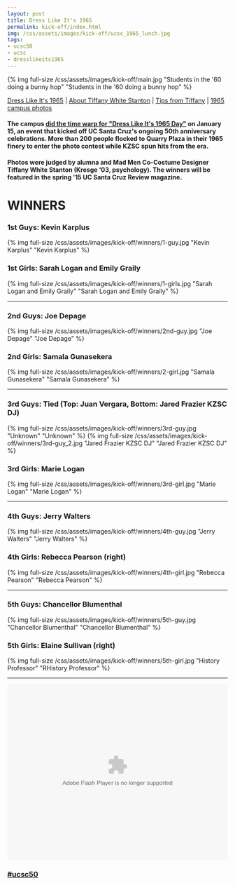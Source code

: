 ```yaml
---
layout: post
title: Dress Like It's 1965
permalink: kick-off/index.html
img: /css/assets/images/kick-off/ucsc_1965_lunch.jpg
tags: 
- ucsc50
- ucsc
- dresslikeits1965
---
```

{% img full-size /css/assets/images/kick-off/main.jpg "Students in the '60 doing a bunny hop" "Students in the '60 doing a bunny hop" %}
<div class="more-info">
<a href="index.html">Dress Like It's 1965</a> | <a href="about-tiffany.html">About Tiffany White Stanton</a> | <a href="tips.html">Tips from Tiffany</a> | <a href="photos.html">1965 campus photos</a>
</div>

#### The campus [did the time warp for "Dress Like It's 1965 Day"](http://news.ucsc.edu/2015/01/1965-dress-up-day-feature-story.html) on January 15, an event that kicked off UC Santa Cruz's ongoing 50th anniversary celebrations. More than 200 people flocked to Quarry Plaza in their 1965 finery to enter the photo contest while KZSC spun hits from the era.

#### Photos were judged by alumna and Mad Men Co-Costume Designer Tiffany White Stanton (Kresge ‘03, psychology). The winners will be featured in the spring '15 UC Santa Cruz Review magazine. 


# WINNERS
<div class="left-side">
<h3> 1st Guys: Kevin Karplus </h3>
{% img full-size /css/assets/images/kick-off/winners/1-guy.jpg "Kevin Karplus" "Kevin Karplus" %}
</div>
<div class="right-side">
<h3> 1st Girls: Sarah Logan and Emily Graily </h3>
{% img full-size /css/assets/images/kick-off/winners/1-girls.jpg "Sarah Logan and Emily Graily" "Sarah Logan and Emily Graily" %}
</div>

<div class="single-column">
<hr>
</div>

<div class="left-side">
<h3> 2nd Guys: Joe Depage </h3>
{% img full-size /css/assets/images/kick-off/winners/2nd-guy.jpg "Joe Depage" "Joe Depage" %}
</div>
<div class="right-side">
<h3> 2nd Girls: Samala Gunasekera </h3>
{% img full-size /css/assets/images/kick-off/winners/2-girl.jpg "Samala Gunasekera" "Samala Gunasekera" %}
</div>

<div class="single-column">
<hr>
</div>

<div class="left-side">
<h3> 3rd Guys: Tied (Top: Juan Vergara, Bottom: Jared Frazier KZSC DJ)</h3>
{% img full-size /css/assets/images/kick-off/winners/3rd-guy.jpg "Unknown" "Unknown" %}
{% img full-size /css/assets/images/kick-off/winners/3rd-guy_2.jpg "Jared Frazier KZSC DJ" "Jared Frazier KZSC DJ" %}
</div>

<div class="right-side">
<h3> 3rd Girls: Marie Logan</h3>
{% img full-size /css/assets/images/kick-off/winners/3rd-girl.jpg "Marie Logan" "Marie Logan" %}
</div>

<div class="single-column">
<hr>
</div>

<div class="left-side">
<h3> 4th Guys: Jerry Walters</h3>
{% img full-size /css/assets/images/kick-off/winners/4th-guy.jpg "Jerry Walters" "Jerry Walters" %}
</div>

<div class="right-side">
<h3> 4th Girls: Rebecca Pearson (right)</h3>
{% img full-size /css/assets/images/kick-off/winners/4th-girl.jpg "Rebecca Pearson" "Rebecca Pearson" %}
</div>

<div class="single-column">
<hr>
</div>


<div class="left-side">
<h3> 5th Guys: Chancellor Blumenthal</h3>
{% img full-size /css/assets/images/kick-off/winners/5th-guy.jpg "Chancellor Blumenthal" "Chancellor Blumenthal" %}
</div>

<div class="right-side">
<h3> 5th Girls: Elaine Sullivan (right)</h3>
{% img full-size /css/assets/images/kick-off/winners/5th-girl.jpg "History Professor" "RHistory Professor" %}
</div>

<div class="single-column">
<hr>
</div>

<object width="100%" height="400"> <param name="flashvars" value="offsite=true&lang=en-us&page_show_url=%2Fphotos%2Fucscbananaslugs%2Fsets%2F72157649913670919%2Fshow%2F&page_show_back_url=%2Fphotos%2Fucscbananaslugs%2Fsets%2F72157649913670919%2F&set_id=72157649913670919&jump_to="></param> <param name="movie" value="https://www.flickr.com/apps/slideshow/show.swf?v=1811922554"></param> <param name="allowFullScreen" value="true" ></param><embed type="application/x-shockwave-flash" src="https://www.flickr.com/apps/slideshow/show.swf?v=1811922554" allowFullScreen="true" flashvars="offsite=true&lang=en-us&page_show_url=%2Fphotos%2Fucscbananaslugs%2Fsets%2F72157649913670919%2Fshow%2F&page_show_back_url=%2Fphotos%2Fucscbananaslugs%2Fsets%2F72157649913670919%2F&set_id=72157649913670919&jump_to=" width="100%" height="400" wmode="transparent"></embed></object>

### [&#35;ucsc50](share.html)
